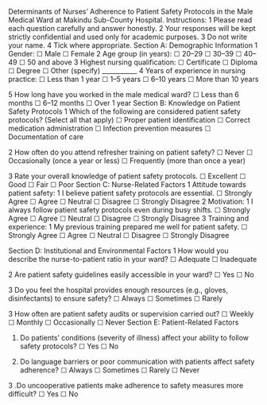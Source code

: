 Determinants of Nurses’ Adherence to Patient Safety Protocols in the Male Medical Ward at Makindu Sub-County Hospital.
Instructions:
1 Please read each question carefully and answer honestly.
2 Your responses will be kept strictly confidential and used only for academic purposes. 
3 Do not write your name.
4 Tick where appropriate.
Section A: Demographic Information
 1 Gender:
☐ Male
☐ Female
 2 Age group (in years):
☐ 20–29
☐ 30–39
☐ 40–49
☐ 50 and above
 3 Highest nursing qualification:
☐ Certificate
☐ Diploma
☐ Degree
☐ Other (specify) ___________
 4 Years of experience in nursing practice:
 ☐ Less than 1 year
 ☐ 1–5 years
 ☐ 6–10 years
 ☐ More than 10 years

5 How long have you worked in the male medical ward?
 ☐ Less than 6 months
 ☐ 6–12 months
 ☐ Over 1 year
Section B: Knowledge on Patient Safety Protocols
 1 Which of the following are considered patient safety protocols? (Select all that apply)
 ☐ Proper patient identification
 ☐ Correct medication administration
 ☐ Infection prevention measures
 ☐ Documentation of care

 2 How often do you attend refresher training on patient safety?
 ☐ Never
 ☐ Occasionally (once a year or less)
 ☐ Frequently (more than once a year)

 3 Rate your overall knowledge of patient safety protocols.
 ☐ Excellent
 ☐ Good
 ☐ Fair
 ☐ Poor
Section C: Nurse-Related Factors
 1 Attitude towards patient safety:
1 I believe patient safety protocols are essential.
 ☐ Strongly Agree 
☐ Agree 
☐ Neutral
 ☐ Disagree
 ☐ Strongly Disagree
2 Motivation:
 1 I always follow patient safety protocols even during busy shifts.
 ☐ Strongly Agree
 ☐ Agree
 ☐ Neutral
 ☐ Disagree
 ☐ Strongly Disagree
3 Training and experience:
1 My previous training prepared me well for patient safety.
 ☐ Strongly Agree 
☐ Agree 
☐ Neutral 
☐ Disagree 
☐ Strongly Disagree

Section D: Institutional and Environmental Factors
1 How would you describe the nurse-to-patient ratio in your ward?
 ☐ Adequate
 ☐ Inadequate

 2 Are patient safety guidelines easily accessible in your ward?
 ☐ Yes
 ☐ No

 3 Do you feel the hospital provides enough resources (e.g., gloves, disinfectants) to ensure safety?
 ☐ Always
 ☐ Sometimes
 ☐ Rarely

 3 How often are patient safety audits or supervision carried out?
 ☐ Weekly
 ☐ Monthly
 ☐ Occasionally
 ☐ Never
Section E: Patient-Related Factors
 1. Do patients’ conditions (severity of illness) affect your ability to follow safety protocols?
 ☐ Yes
 ☐ No

 2. Do language barriers or poor communication with patients affect safety adherence?
 ☐ Always
 ☐ Sometimes
 ☐ Rarely
 ☐ Never

 3 .Do uncooperative patients make adherence to safety measures more difficult?
 ☐ Yes
 ☐ No
